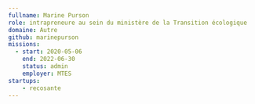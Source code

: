 ```yaml
---
fullname: Marine Purson
role: intrapreneure au sein du ministère de la Transition écologique
domaine: Autre
github: marinepurson
missions:
  - start: 2020-05-06
    end: 2022-06-30
    status: admin
    employer: MTES
startups:
    - recosante
---
```

